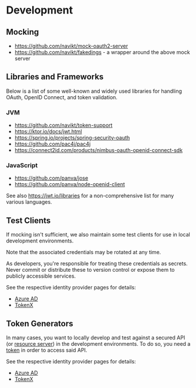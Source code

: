 # Development

## Mocking

- <https://github.com/navikt/mock-oauth2-server>
- <https://github.com/navikt/fakedings> - a wrapper around the above mock server

## Libraries and Frameworks

Below is a list of some well-known and widely used libraries for handling OAuth, OpenID Connect, and token validation.

### JVM

- <https://github.com/navikt/token-support>
- <https://ktor.io/docs/jwt.html>
- <https://spring.io/projects/spring-security-oauth>
- <https://github.com/pac4j/pac4j>
- <https://connect2id.com/products/nimbus-oauth-openid-connect-sdk>

### JavaScript

- <https://github.com/panva/jose>
- <https://github.com/panva/node-openid-client>

See also <https://jwt.io/libraries> for a non-comprehensive list for many various languages.

## Test Clients

If mocking isn't sufficient, we also maintain some test clients for use in local development environments.

Note that the associated credentials may be rotated at any time.

As developers, you're responsible for treating these credentials as secrets. Never commit or distribute these to
version control or expose them to publicly accessible services.

See the respective identity provider pages for details:

- [Azure AD](../azure-ad/usage.md#test-clients)
- [TokenX](../tokenx.md#test-clients)

## Token Generators

In many cases, you want to locally develop and test against a secured API (or [resource server](../concepts/actors.md#resource-server)) in the development environments.
To do so, you need a [token](../concepts/tokens.md#bearer-token) in order to access said API.

See the respective identity provider pages for details:

- [Azure AD](../azure-ad/usage.md#token-generator)
- [TokenX](../tokenx.md#token-generator)
